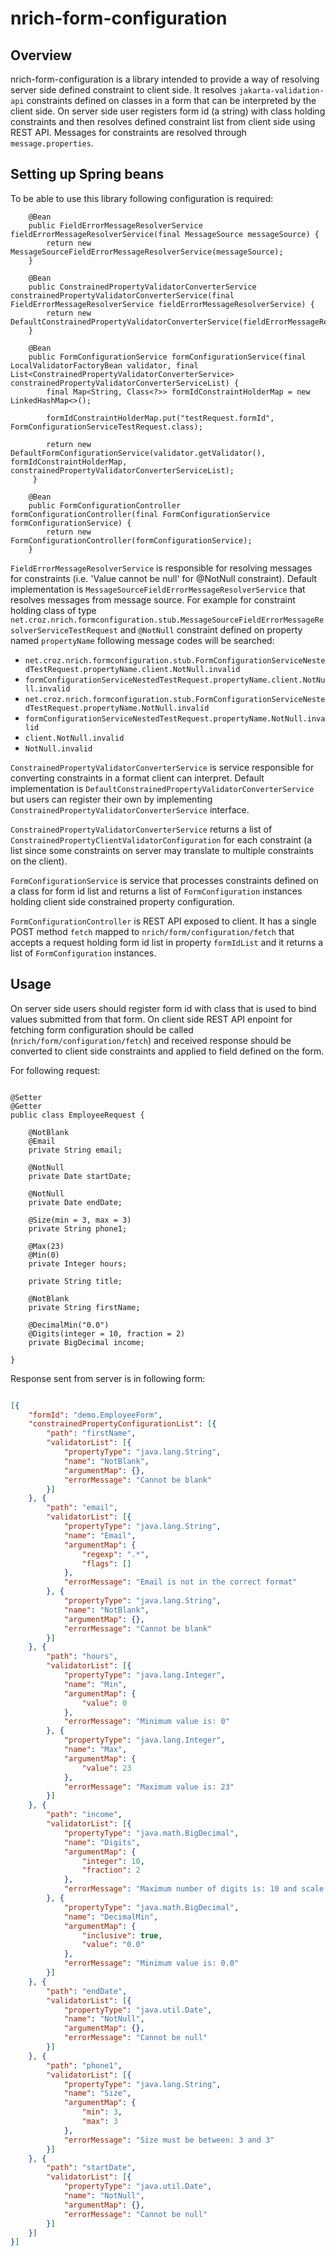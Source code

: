 # nrich-form-configuration

## Overview
nrich-form-configuration is a library intended to provide a way of resolving server side defined constraint to client side. It resolves `jakarta-validation-api`
constraints defined on classes in a form that can be interpreted by the client side. On server side user registers form id (a string) with class holding constraints and then
resolves defined constraint list from client side using REST API. Messages for constraints are resolved through `message.properties`.

## Setting up Spring beans

To be able to use this library following configuration is required:

```
    @Bean
    public FieldErrorMessageResolverService fieldErrorMessageResolverService(final MessageSource messageSource) {
        return new MessageSourceFieldErrorMessageResolverService(messageSource);
    }

    @Bean
    public ConstrainedPropertyValidatorConverterService constrainedPropertyValidatorConverterService(final FieldErrorMessageResolverService fieldErrorMessageResolverService) {
        return new DefaultConstrainedPropertyValidatorConverterService(fieldErrorMessageResolverService);
    }

    @Bean
    public FormConfigurationService formConfigurationService(final LocalValidatorFactoryBean validator, final List<ConstrainedPropertyValidatorConverterService> constrainedPropertyValidatorConverterServiceList) {
        final Map<String, Class<?>> formIdConstraintHolderMap = new LinkedHashMap<>();

        formIdConstraintHolderMap.put("testRequest.formId", FormConfigurationServiceTestRequest.class);
   
        return new DefaultFormConfigurationService(validator.getValidator(), formIdConstraintHolderMap, constrainedPropertyValidatorConverterServiceList);
     }

    @Bean
    public FormConfigurationController formConfigurationController(final FormConfigurationService formConfigurationService) {
        return new FormConfigurationController(formConfigurationService);
    }

```

`FieldErrorMessageResolverService` is responsible for resolving messages for constraints (i.e. 'Value cannot be null' for @NotNull constraint).
Default implementation is `MessageSourceFieldErrorMessageResolverService` that resolves messages from message source. 
For example for constraint holding class of type `net.croz.nrich.formconfiguration.stub.MessageSourceFieldErrorMessageResolverServiceTestRequest` and `@NotNull` constraint defined on
property named `propertyName` following message codes will be searched:

- `net.croz.nrich.formconfiguration.stub.FormConfigurationServiceNestedTestRequest.propertyName.client.NotNull.invalid`
- `formConfigurationServiceNestedTestRequest.propertyName.client.NotNull.invalid`
- `net.croz.nrich.formconfiguration.stub.FormConfigurationServiceNestedTestRequest.propertyName.NotNull.invalid`
- `formConfigurationServiceNestedTestRequest.propertyName.NotNull.invalid`
- `client.NotNull.invalid`
- `NotNull.invalid`


`ConstrainedPropertyValidatorConverterService` is service responsible for converting constraints in a format client can interpret.
Default implementation is `DefaultConstrainedPropertyValidatorConverterService` but users can register their own by implementing `ConstrainedPropertyValidatorConverterService` interface.

`ConstrainedPropertyValidatorConverterService` returns a list of `ConstrainedPropertyClientValidatorConfiguration` for each constraint 
(a list since some constraints on server may translate to multiple constraints on the client).

`FormConfigurationService` is service that processes constraints defined on a class for form id list and returns a list of 
`FormConfiguration` instances holding client side constrained property configuration.

`FormConfigurationController` is REST API exposed to client. It has a single POST method `fetch` mapped to `nrich/form/configuration/fetch` that 
accepts a request holding form id list in property `formIdList` and it returns a list of `FormConfiguration` instances.  

## Usage

On server side users should register form id with class that is used to bind values submitted from that form. On client side REST API enpoint for
fetching form configuration should be called (`nrich/form/configuration/fetch`) and received response should be converted to client side constraints and applied
to field defined on the form.

For following request:

```

@Setter
@Getter
public class EmployeeRequest {

    @NotBlank
    @Email
    private String email;

    @NotNull
    private Date startDate;

    @NotNull
    private Date endDate;

    @Size(min = 3, max = 3)
    private String phone1;

    @Max(23)
    @Min(0)
    private Integer hours;

    private String title;

    @NotBlank
    private String firstName;

    @DecimalMin("0.0")
    @Digits(integer = 10, fraction = 2)
    private BigDecimal income;

}

```


Response sent from server is in following form:

```json

[{
	"formId": "demo.EmployeeForm",
	"constrainedPropertyConfigurationList": [{
		"path": "firstName",
		"validatorList": [{
			"propertyType": "java.lang.String",
			"name": "NotBlank",
			"argumentMap": {},
			"errorMessage": "Cannot be blank"
		}]
	}, {
		"path": "email",
		"validatorList": [{
			"propertyType": "java.lang.String",
			"name": "Email",
			"argumentMap": {
				"regexp": ".*",
				"flags": []
			},
			"errorMessage": "Email is not in the correct format"
		}, {
			"propertyType": "java.lang.String",
			"name": "NotBlank",
			"argumentMap": {},
			"errorMessage": "Cannot be blank"
		}]
	}, {
		"path": "hours",
		"validatorList": [{
			"propertyType": "java.lang.Integer",
			"name": "Min",
			"argumentMap": {
				"value": 0
			},
			"errorMessage": "Minimum value is: 0"
		}, {
			"propertyType": "java.lang.Integer",
			"name": "Max",
			"argumentMap": {
				"value": 23
			},
			"errorMessage": "Maximum value is: 23"
		}]
	}, {
		"path": "income",
		"validatorList": [{
			"propertyType": "java.math.BigDecimal",
			"name": "Digits",
			"argumentMap": {
				"integer": 10,
				"fraction": 2
			},
			"errorMessage": "Maximum number of digits is: 10 and scale is: 2"
		}, {
			"propertyType": "java.math.BigDecimal",
			"name": "DecimalMin",
			"argumentMap": {
				"inclusive": true,
				"value": "0.0"
			},
			"errorMessage": "Minimum value is: 0.0"
		}]
	}, {
		"path": "endDate",
		"validatorList": [{
			"propertyType": "java.util.Date",
			"name": "NotNull",
			"argumentMap": {},
			"errorMessage": "Cannot be null"
		}]
	}, {
		"path": "phone1",
		"validatorList": [{
			"propertyType": "java.lang.String",
			"name": "Size",
			"argumentMap": {
				"min": 3,
				"max": 3
			},
			"errorMessage": "Size must be between: 3 and 3"
		}]
	}, {
		"path": "startDate",
		"validatorList": [{
			"propertyType": "java.util.Date",
			"name": "NotNull",
			"argumentMap": {},
			"errorMessage": "Cannot be null"
		}]
	}]
}]


```
